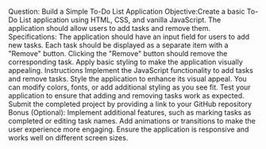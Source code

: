 Question: Build a Simple To-Do List Application Objective:Create a basic To-Do List application using HTML, CSS, and vanilla JavaScript. The application should allow users to add tasks and remove them. Specifications: The application should have an input field for users to add new tasks. Each task should be displayed as a separate item with a "Remove" button. Clicking the "Remove" button should remove the corresponding task. Apply basic styling to make the application visually appealing. Instructions Implement the JavaScript functionality to add tasks and remove tasks. Style the application to enhance its visual appeal. You can modify colors, fonts, or add additional styling as you see fit. Test your application to ensure that adding and removing tasks work as expected. Submit the completed project by providing a link to your GitHub repository Bonus (Optional): Implement additional features, such as marking tasks as completed or editing task names. Add animations or transitions to make the user experience more engaging. Ensure the application is responsive and works well on different screen sizes.
